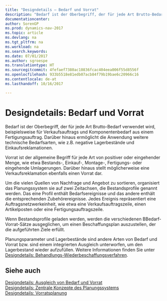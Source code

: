 ```yaml
---
title: "Designdetails – Bedarf und Vorrat"
description: "Bedarf ist der Oberbegriff, der für jede Art Brutto-Bedarf verwendet wird, beispielsweise für Verkaufsauftrags und Komponentenbedarf aus einem Fertigungsauftrag. Darüber hinaus ermöglicht die Anwendung weitere technische Bedarfsarten, wie z.B. negative Lagerbestände und Einkaufsreklamationen."
documentationcenter: 
author: SorenGP
ms.prod: dynamics-nav-2017
ms.topic: article
ms.devlang: na
ms.tgt_pltfrm: na
ms.workload: na
ms.search.keywords: 
ms.date: 07/01/2017
ms.author: sgroespe
ms.translationtype: HT
ms.sourcegitcommit: 4fefaef7380ac10836fcac404eea006f55d8556f
ms.openlocfilehash: 933b5518e81edb07acb84f79b19bae6c20966c16
ms.contentlocale: de-at
ms.lasthandoff: 10/16/2017

---
```

# <a name="design-details-demand-and-supply"></a>Designdetails: Bedarf und Vorrat
Bedarf ist der Oberbegriff, der für jede Art Brutto-Bedarf verwendet wird, beispielsweise für Verkaufsauftrags und Komponentenbedarf aus einem Fertigungsauftrag. Darüber hinaus ermöglicht die Anwendung weitere technische Bedarfsarten, wie z.B. negative Lagerbestände und Einkaufsreklamationen.  
  
 Vorrat ist der allgemeine Begriff für jede Art von positiver oder eingehender Menge, wie etwa Bestands-, Einkauf-, Montage-, Fertigungs- oder eingehende Umlagerungen. Darüber hinaus stellt möglicherweise eine Verkaufsreklamation ebenfalls einen Vorrat dar.  
  
 Um die vielen Quellen von Nachfrage und Angebot zu sortieren, organisiert das Planungssystem sie auf zwei Zeitachsen, die Bestandsprofile genannt werden. Das eine Profil enthält Bedarfsereignisse und das andere enthält die entsprechenden Zubehörereignisse. Jedes Ereignis repräsentiert eine Auftragsnetzwerkeinheit, wie etwa eine Verkaufsauftragszeile, einen Artikelposten oder eine Fertigungsauftragszeile.  
  
 Wenn Bestandsprofile geladen werden, werden die verschiedenen BBedarf-Vorrat-Sätze ausgeglichen, um einen Beschaffungsplan auszustellen, der die aufgeführten Ziele erfüllt.  
  
 Planungsparameter und Lagerbestände sind andere Arten von Bedarf und Vorrat bzw. sind einem integrierten Ausgleich unterworfen, um den Lagerbestand wieder aufzufüllen. Weitere Informationen finden Sie unter [Designdetails: Behandlungs-Wiederbeschaffungsverfahren](design-details-handling-reordering-policies.md).  
  
## <a name="see-also"></a>Siehe auch  
 [Designdetails: Ausgleich von Bedarf und Vorrat](design-details-balancing-demand-and-supply.md)   
 [Designdetails: Zentrale Konzepte des Planungssystems](design-details-central-concepts-of-the-planning-system.md)   
 [Designdetails: Vorratsplanung](design-details-supply-planning.md)
